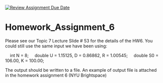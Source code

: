 [![Review Assignment Due Date](https://classroom.github.com/assets/deadline-readme-button-24ddc0f5d75046c5622901739e7c5dd533143b0c8e959d652212380cedb1ea36.svg)](https://classroom.github.com/a/yqE3tbJE)
# Homework_Assignment_6

Please see our Topic 7 Lecture Slide # 53 for the details of the HW6. You could still use the same input we have been using: 

    int N = 8;
    double U = 1.15125, D = 0.86862, R = 1.00545;
    double S0 = 106.00, K = 100.00;

The output should be written to a file. An example of output file is attached in the homework assignment 6 (NYU Brightspace)
